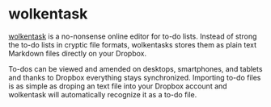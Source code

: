 wolkentask
==========

[wolkentask](https://www.wolkentask.com) is a no-nonsense online editor for to-do lists. Instead of strong the to-do lists in cryptic file formats, wolkentasks stores them as plain text Markdown files directly on your Dropbox.

To-dos can be viewed and amended on desktops, smartphones, and tablets and thanks to Dropbox everything stays synchronized. Importing to-do files is as simple as droping an text file into your Dropbox account and wolkentask will automatically recognize it as a to-do file.
